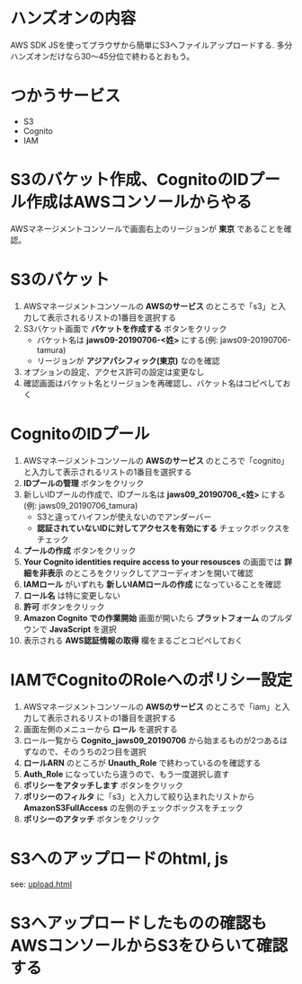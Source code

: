# ハンズオンの内容

AWS SDK JSを使ってブラウザから簡単にS3へファイルアップロードする.
多分ハンズオンだけなら30～45分位で終わるとおもう。

# つかうサービス

- S3
- Cognito
- IAM

# S3のバケット作成、CognitoのIDプール作成はAWSコンソールからやる

AWSマネージメントコンソールで画面右上のリージョンが **東京** であることを確認。

# S3のバケット
1. AWSマネージメントコンソールの **AWSのサービス** のところで「s3」と入力して表示されるリストの1番目を選択する
2. S3バケット画面で **バケットを作成する** ボタンをクリック
   * バケット名は **jaws09-20190706-<姓>** にする(例: jaws09-20190706-tamura)
   * リージョンが **アジアパシフィック(東京)** なのを確認
3. オプションの設定、アクセス許可の設定は変更なし
4. 確認画面はバケット名とリージョンを再確認し、バケット名はコピペしておく

# CognitoのIDプール
1. AWSマネージメントコンソールの **AWSのサービス** のところで「cognito」と入力して表示されるリストの1番目を選択する
2. **IDプールの管理** ボタンをクリック
3. 新しいIDプールの作成で、IDプール名は **jaws09_20190706_<姓>** にする(例: jaws09_20190706_tamura)
   * S3と違ってハイフンが使えないのでアンダーバー
   * **認証されていないIDに対してアクセスを有効にする** チェックボックスをチェック
4. **プールの作成** ボタンをクリック
5. **Your Cognito identities require access to your resousces** の画面では **詳細を非表示** のところをクリックしてアコーディオンを開いて確認
6. **IAMロール** がいずれも **新しいIAMロールの作成** になっていることを確認
7. **ロール名** は特に変更しない
8. **許可** ボタンをクリック
9. **Amazon Cognito での作業開始** 画面が開いたら **プラットフォーム** のプルダウンで **JavaScript** を選択
10. 表示される **AWS認証情報の取得** 欄をまるごとコピペしておく

# IAMでCognitoのRoleへのポリシー設定
1. AWSマネージメントコンソールの **AWSのサービス** のところで「iam」と入力して表示されるリストの1番目を選択する
2. 画面左側のメニューから **ロール** を選択する
3. ロール一覧から **Cognito_jaws09_20190706** から始まるものが2つあるはずなので、そのうちの2つ目を選択
4. **ロールARN** のところが **Unauth_Role** で終わっているのを確認する
5. **Auth_Role** になっていたら違うので、もう一度選択し直す
6. **ポリシーをアタッチします** ボタンをクリック
7. **ポリシーのフィルタ** に「s3」と入力して絞り込まれたリストから **AmazonS3FullAccess** の左側のチェックボックスをチェック
8. **ポリシーのアタッチ** ボタンをクリック


# S3へのアップロードのhtml, js
see: [upload.html](/upload.html)


# S3へアップロードしたものの確認もAWSコンソールからS3をひらいて確認する

